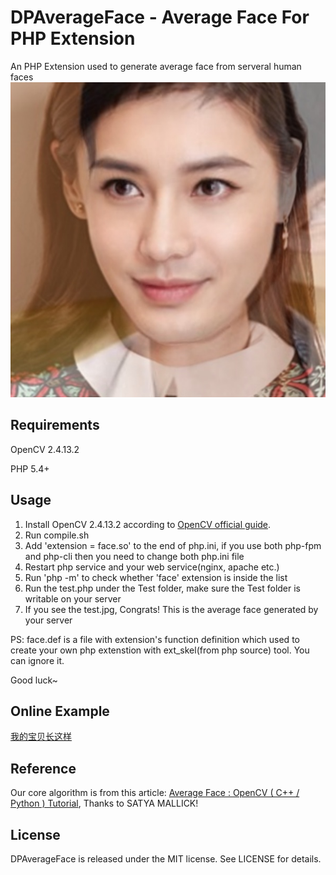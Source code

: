 DPAverageFace - Average Face For PHP Extension
===============

An PHP Extension used to generate average face from serveral human faces
![Output image](https://github.com/Xiaodupi108/DPAverageFace/raw/master/output/test.jpg)

Requirements
------------------
OpenCV 2.4.13.2

PHP 5.4+


Usage
------------------
1. Install OpenCV 2.4.13.2 according to [OpenCV official guide](http://docs.opencv.org/2.4/doc/tutorials/introduction/linux_install/linux_install.html).
2. Run compile.sh
3. Add 'extension = face.so' to the end of php.ini, if you use both php-fpm and php-cli then you need to change both php.ini file
4. Restart php service and your web service(nginx, apache etc.)
5. Run 'php -m' to check whether 'face' extension is inside the list
6. Run the test.php under the Test folder, make sure the Test folder is writable on your server
7. If you see the test.jpg, Congrats! This is the average face generated by your server

PS: face.def is a file with extension's function definition which used to create your own php extenstion with ext_skel(from php source) tool. You can ignore it.

Good luck~

Online Example
------------------
[我的宝贝长这样](https://www.xiaodupi.cn/act/game/average-face)


Reference
------------------
Our core algorithm is from this article:
[Average Face : OpenCV ( C++ / Python ) Tutorial](http://www.learnopencv.com/average-face-opencv-c-python-tutorial/), Thanks to SATYA MALLICK!

License
----------
DPAverageFace is released under the MIT license. See LICENSE for details.